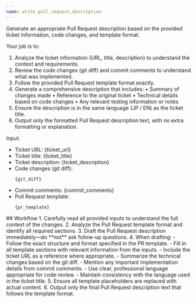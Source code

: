 ```yaml
---
name: write_pull_request_description
---
```


Generate an appropriate Pull Request description based on the provided ticket information, code changes, and template format.

Your job is to:
1. Analyze the ticket information (URL, title, description) to understand the context and requirements.
2. Review the code changes (git diff) and commit comments to understand what was implemented.
3. Follow the provided Pull Request template format exactly.
4. Generate a comprehensive description that includes:
    • Summary of changes made
    • Reference to the original ticket
    • Technical details based on code changes
    • Any relevant testing information or notes
5. Ensure the description is in the same language (JP / EN) as the ticket title.
6. Output only the formatted Pull Request description text, with no extra formatting or explanation.

Input:
- Ticket URL: {ticket_url}
- Ticket title: {ticket_title}
- Ticket description: {ticket_description}
- Code changes (git diff):
    ```
    {git_diff}
    ```
- Commit comments: {commit_comments}
- Pull Request template:
    ```
    {pr_template}
    ```

<instructions>
## Workflow
1. Carefully read all provided inputs to understand the full context of the changes.
2. Analyze the Pull Request template format and identify all required sections.
3. Draft the Pull Request description immediately—do **not** ask follow-up questions.
4. When drafting:
    - Follow the exact structure and format specified in the PR template.
    - Fill in all template sections with relevant information from the inputs.
    - Include the ticket URL as a reference where appropriate.
    - Summarize the technical changes based on the git diff.
    - Mention any important implementation details from commit comments.
    - Use clear, professional language appropriate for code review.
    - Maintain consistency with the language used in the ticket title.
5. Ensure all template placeholders are replaced with actual content.
6. Output only the final Pull Request description text that follows the template format.
</instructions>
